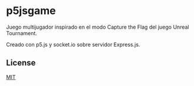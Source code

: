 # p5jsgame

Juego multijugador inspirado en el modo Capture the Flag del juego Unreal Tournament.

Creado con p5.js y socket.io sobre servidor Express.js.

## License

[MIT](https://github.com/ccalvarez/p5jsgame/blob/main/LICENSE)
